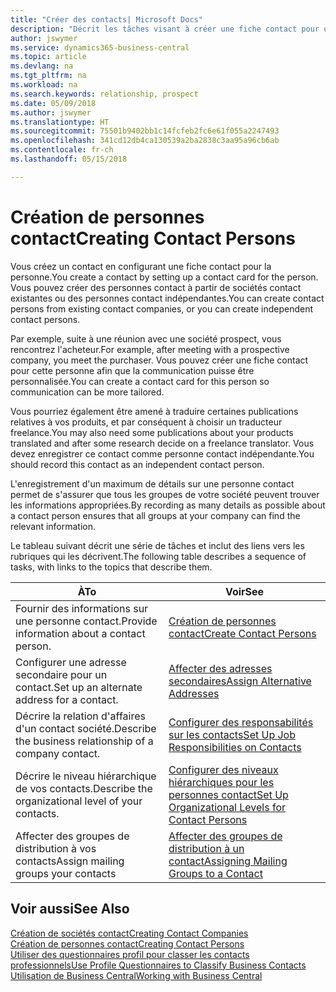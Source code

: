 ```yaml
---
title: "Créer des contacts| Microsoft Docs"
description: "Décrit les tâches visant à créer une fiche contact pour une personne, par exemple, un prospect ou un fournisseur, afin de définir les relations et personnaliser la communication."
author: jswymer
ms.service: dynamics365-business-central
ms.topic: article
ms.devlang: na
ms.tgt_pltfrm: na
ms.workload: na
ms.search.keywords: relationship, prospect
ms.date: 05/09/2018
ms.author: jswymer
ms.translationtype: HT
ms.sourcegitcommit: 75501b9402bb1c14fcfeb2fc6e61f055a2247493
ms.openlocfilehash: 341cd12db4ca130539a2ba2838c3aa95a96cb6ab
ms.contentlocale: fr-ch
ms.lasthandoff: 05/15/2018

---
```

# <a name="creating-contact-persons"></a><span data-ttu-id="1ac3b-103">Création de personnes contact</span><span class="sxs-lookup"><span data-stu-id="1ac3b-103">Creating Contact Persons</span></span>
<span data-ttu-id="1ac3b-104">Vous créez un contact en configurant une fiche contact pour la personne.</span><span class="sxs-lookup"><span data-stu-id="1ac3b-104">You create a contact by setting up a contact card for the person.</span></span> <span data-ttu-id="1ac3b-105">Vous pouvez créer des personnes contact à partir de sociétés contact existantes ou des personnes contact indépendantes.</span><span class="sxs-lookup"><span data-stu-id="1ac3b-105">You can create contact persons from existing contact companies, or you can create independent contact persons.</span></span>

<span data-ttu-id="1ac3b-106">Par exemple, suite à une réunion avec une société prospect, vous rencontrez l'acheteur.</span><span class="sxs-lookup"><span data-stu-id="1ac3b-106">For example, after meeting with a prospective company, you meet the purchaser.</span></span> <span data-ttu-id="1ac3b-107">Vous pouvez créer une fiche contact pour cette personne afin que la communication puisse être personnalisée.</span><span class="sxs-lookup"><span data-stu-id="1ac3b-107">You can create a contact card for this person so communication can be more tailored.</span></span>

<span data-ttu-id="1ac3b-108">Vous pourriez également être amené à traduire certaines publications relatives à vos produits, et par conséquent à choisir un traducteur freelance.</span><span class="sxs-lookup"><span data-stu-id="1ac3b-108">You may also need some publications about your products translated and after some research decide on a freelance translator.</span></span> <span data-ttu-id="1ac3b-109">Vous devez enregistrer ce contact comme personne contact indépendante.</span><span class="sxs-lookup"><span data-stu-id="1ac3b-109">You should record this contact as an independent contact person.</span></span>

<span data-ttu-id="1ac3b-110">L'enregistrement d'un maximum de détails sur une personne contact permet de s'assurer que tous les groupes de votre société peuvent trouver les informations appropriées.</span><span class="sxs-lookup"><span data-stu-id="1ac3b-110">By recording as many details as possible about a contact person ensures that all groups at your company can find the relevant information.</span></span>

<span data-ttu-id="1ac3b-111">Le tableau suivant décrit une série de tâches et inclut des liens vers les rubriques qui les décrivent.</span><span class="sxs-lookup"><span data-stu-id="1ac3b-111">The following table describes a sequence of tasks, with links to the topics that describe them.</span></span>

| <span data-ttu-id="1ac3b-112">À</span><span class="sxs-lookup"><span data-stu-id="1ac3b-112">To</span></span> | <span data-ttu-id="1ac3b-113">Voir</span><span class="sxs-lookup"><span data-stu-id="1ac3b-113">See</span></span> |
| --- | --- |
| <span data-ttu-id="1ac3b-114">Fournir des informations sur une personne contact.</span><span class="sxs-lookup"><span data-stu-id="1ac3b-114">Provide information about a contact person.</span></span> |[<span data-ttu-id="1ac3b-115">Création de personnes contact</span><span class="sxs-lookup"><span data-stu-id="1ac3b-115">Create Contact Persons</span></span>](marketing-how-create-contact-persons.md) |
| <span data-ttu-id="1ac3b-116">Configurer une adresse secondaire pour un contact.</span><span class="sxs-lookup"><span data-stu-id="1ac3b-116">Set up an alternate address for a contact.</span></span> |[<span data-ttu-id="1ac3b-117">Affecter des adresses secondaires</span><span class="sxs-lookup"><span data-stu-id="1ac3b-117">Assign Alternative Addresses</span></span>](marketing-how-assign-alternate-address.md) |
| <span data-ttu-id="1ac3b-118">Décrire la relation d'affaires d'un contact société.</span><span class="sxs-lookup"><span data-stu-id="1ac3b-118">Describe the business relationship of a company contact.</span></span> |[<span data-ttu-id="1ac3b-119">Configurer des responsabilités sur les contacts</span><span class="sxs-lookup"><span data-stu-id="1ac3b-119">Set Up Job Responsibilities on Contacts</span></span>](marketing-job-responsibilities.md) |
| <span data-ttu-id="1ac3b-120">Décrire le niveau hiérarchique de vos contacts.</span><span class="sxs-lookup"><span data-stu-id="1ac3b-120">Describe the organizational level of your contacts.</span></span> |[<span data-ttu-id="1ac3b-121">Configurer des niveaux hiérarchiques pour les personnes contact</span><span class="sxs-lookup"><span data-stu-id="1ac3b-121">Set Up Organizational Levels for Contact Persons</span></span>](marketing-organizational-levels.md) |
| <span data-ttu-id="1ac3b-122">Affecter des groupes de distribution à vos contacts</span><span class="sxs-lookup"><span data-stu-id="1ac3b-122">Assign mailing groups your contacts</span></span> |[<span data-ttu-id="1ac3b-123">Affecter des groupes de distribution à un contact</span><span class="sxs-lookup"><span data-stu-id="1ac3b-123">Assigning Mailing Groups to a Contact</span></span>](marketing-mailing-groups.md) |

## <a name="see-also"></a><span data-ttu-id="1ac3b-124">Voir aussi</span><span class="sxs-lookup"><span data-stu-id="1ac3b-124">See Also</span></span>
[<span data-ttu-id="1ac3b-125">Création de sociétés contact</span><span class="sxs-lookup"><span data-stu-id="1ac3b-125">Creating Contact Companies</span></span>](marketing-create-contact-companies.md)  
[<span data-ttu-id="1ac3b-126">Création de personnes contact</span><span class="sxs-lookup"><span data-stu-id="1ac3b-126">Creating Contact Persons</span></span>](marketing-create-contact-persons.md)  
[<span data-ttu-id="1ac3b-127">Utiliser des questionnaires profil pour classer les contacts professionnels</span><span class="sxs-lookup"><span data-stu-id="1ac3b-127">Use Profile Questionnaires to Classify Business Contacts</span></span>](marketing-create-contact-profile-questionnaire.md)  
[<span data-ttu-id="1ac3b-128">Utilisation de Business Central</span><span class="sxs-lookup"><span data-stu-id="1ac3b-128">Working with Business Central</span></span>](ui-work-product.md)

